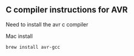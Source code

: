 ## C compiler instructions for AVR

Need to install the avr c compiler

Mac install

```bash
brew install avr-gcc
```

